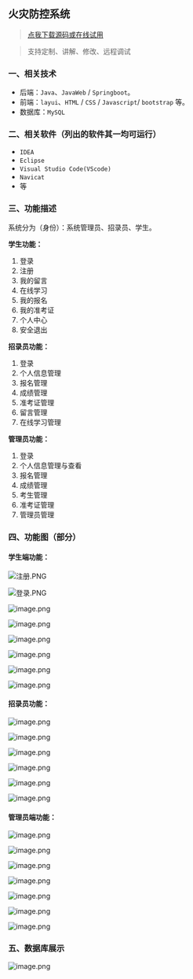 ## 火灾防控系统

> [点我下载源码或在线试用](https://www.notmaker.com/detail/210caac5f7f74c608e776fa3ef22ff5c/ghbnew) 

> 支持定制、讲解、修改、远程调试

### 一、相关技术
- 后端：`Java`、`JavaWeb` / `Springboot`。
- 前端：`layui`、`HTML` / `CSS` / `Javascript`/ `bootstrap` 等。
- 数据库：`MySQL`

### 二、相关软件（列出的软件其一均可运行）
- `IDEA`
- `Eclipse`
- `Visual Studio Code(VScode)`
- `Navicat`
- 等

### 三、功能描述
系统分为（身份）：系统管理员、招录员、学生。

**学生功能：**
1. 登录
2. 注册
3. 我的留言
4. 在线学习
5. 我的报名
6. 我的准考证
7. 个人中心
8. 安全退出


**招录员功能：**
1. 登录
3. 个人信息管理
4. 报名管理
5. 成绩管理
6. 准考证管理
7. 留言管理
8. 在线学习管理



**管理员功能：**
1. 登录
2. 个人信息管理与查看
3. 报名管理
4. 成绩管理
5. 考生管理
6. 准考证管理
7. 管理员管理

### 四、功能图（部分）

#### 学生端功能：
![注册.PNG](https://store.ptcc9.top/notmaker/user_upload/99ca030dc4f04fb1b45e9546d69f7cb7/2024-05-22%2002:40:47_%E6%B3%A8%E5%86%8C.PNG)

![登录.PNG](https://store.ptcc9.top/notmaker/user_upload/99ca030dc4f04fb1b45e9546d69f7cb7/2024-05-22%2002:40:57_%E7%99%BB%E5%BD%95.PNG)

![image.png](https://store.ptcc9.top/notmaker/user_upload/99ca030dc4f04fb1b45e9546d69f7cb7/2024-05-23%2012:19:00_image.png)

![image.png](https://store.ptcc9.top/notmaker/user_upload/99ca030dc4f04fb1b45e9546d69f7cb7/2024-05-23%2012:19:11_image.png)

![image.png](https://store.ptcc9.top/notmaker/user_upload/99ca030dc4f04fb1b45e9546d69f7cb7/2024-05-23%2012:19:19_image.png)

![image.png](https://store.ptcc9.top/notmaker/user_upload/99ca030dc4f04fb1b45e9546d69f7cb7/2024-05-23%2012:19:24_image.png)

![image.png](https://store.ptcc9.top/notmaker/user_upload/99ca030dc4f04fb1b45e9546d69f7cb7/2024-05-23%2012:19:32_image.png)

![image.png](https://store.ptcc9.top/notmaker/user_upload/99ca030dc4f04fb1b45e9546d69f7cb7/2024-05-23%2012:19:42_image.png)

#### 招录员功能：
![image.png](https://store.ptcc9.top/notmaker/user_upload/99ca030dc4f04fb1b45e9546d69f7cb7/2024-05-23%2012:23:40_image.png)

![image.png](https://store.ptcc9.top/notmaker/user_upload/99ca030dc4f04fb1b45e9546d69f7cb7/2024-05-23%2012:23:51_image.png)

![image.png](https://store.ptcc9.top/notmaker/user_upload/99ca030dc4f04fb1b45e9546d69f7cb7/2024-05-23%2012:23:56_image.png)

![image.png](https://store.ptcc9.top/notmaker/user_upload/99ca030dc4f04fb1b45e9546d69f7cb7/2024-05-23%2012:24:05_image.png)

![image.png](https://store.ptcc9.top/notmaker/user_upload/99ca030dc4f04fb1b45e9546d69f7cb7/2024-05-23%2012:24:20_image.png)

![image.png](https://store.ptcc9.top/notmaker/user_upload/99ca030dc4f04fb1b45e9546d69f7cb7/2024-05-23%2012:24:27_image.png)


#### 管理员端功能：
![image.png](https://store.ptcc9.top/notmaker/user_upload/99ca030dc4f04fb1b45e9546d69f7cb7/2024-05-23%2012:26:00_image.png)

![image.png](https://store.ptcc9.top/notmaker/user_upload/99ca030dc4f04fb1b45e9546d69f7cb7/2024-05-23%2012:26:59_image.png)

![image.png](https://store.ptcc9.top/notmaker/user_upload/99ca030dc4f04fb1b45e9546d69f7cb7/2024-05-23%2012:27:11_image.png)

![image.png](https://store.ptcc9.top/notmaker/user_upload/99ca030dc4f04fb1b45e9546d69f7cb7/2024-05-23%2012:27:18_image.png)

![image.png](https://store.ptcc9.top/notmaker/user_upload/99ca030dc4f04fb1b45e9546d69f7cb7/2024-05-23%2012:27:29_image.png)

![image.png](https://store.ptcc9.top/notmaker/user_upload/99ca030dc4f04fb1b45e9546d69f7cb7/2024-05-23%2012:27:41_image.png)

![image.png](https://store.ptcc9.top/notmaker/user_upload/99ca030dc4f04fb1b45e9546d69f7cb7/2024-05-23%2012:27:48_image.png)
### 五、数据库展示

![image.png](https://store.ptcc9.top/notmaker/user_upload/99ca030dc4f04fb1b45e9546d69f7cb7/2024-05-23%2012:20:11_image.png)
